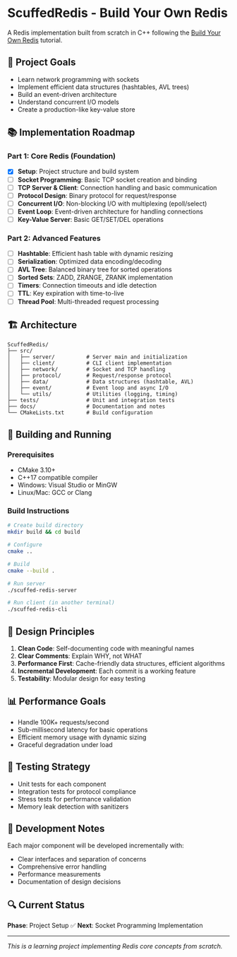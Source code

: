 # ScuffedRedis - Build Your Own Redis

A Redis implementation built from scratch in C++ following the [Build Your Own Redis](https://build-your-own.org/redis) tutorial.

## 🎯 Project Goals

- Learn network programming with sockets
- Implement efficient data structures (hashtables, AVL trees)
- Build an event-driven architecture
- Understand concurrent I/O models
- Create a production-like key-value store

## 📚 Implementation Roadmap

### Part 1: Core Redis (Foundation)

- [x] **Setup**: Project structure and build system
- [ ] **Socket Programming**: Basic TCP socket creation and binding
- [ ] **TCP Server & Client**: Connection handling and basic communication
- [ ] **Protocol Design**: Binary protocol for request/response
- [ ] **Concurrent I/O**: Non-blocking I/O with multiplexing (epoll/select)
- [ ] **Event Loop**: Event-driven architecture for handling connections
- [ ] **Key-Value Server**: Basic GET/SET/DEL operations

### Part 2: Advanced Features

- [ ] **Hashtable**: Efficient hash table with dynamic resizing
- [ ] **Serialization**: Optimized data encoding/decoding
- [ ] **AVL Tree**: Balanced binary tree for sorted operations
- [ ] **Sorted Sets**: ZADD, ZRANGE, ZRANK implementation
- [ ] **Timers**: Connection timeouts and idle detection
- [ ] **TTL**: Key expiration with time-to-live
- [ ] **Thread Pool**: Multi-threaded request processing

## 🏗️ Architecture

```
ScuffedRedis/
├── src/
│   ├── server/          # Server main and initialization
│   ├── client/          # CLI client implementation
│   ├── network/         # Socket and TCP handling
│   ├── protocol/        # Request/response protocol
│   ├── data/            # Data structures (hashtable, AVL)
│   ├── event/           # Event loop and async I/O
│   └── utils/           # Utilities (logging, timing)
├── tests/               # Unit and integration tests
├── docs/                # Documentation and notes
└── CMakeLists.txt       # Build configuration
```

## 🚀 Building and Running

### Prerequisites
- CMake 3.10+
- C++17 compatible compiler
- Windows: Visual Studio or MinGW
- Linux/Mac: GCC or Clang

### Build Instructions

```bash
# Create build directory
mkdir build && cd build

# Configure
cmake ..

# Build
cmake --build .

# Run server
./scuffed-redis-server

# Run client (in another terminal)
./scuffed-redis-cli
```

## 🔧 Design Principles

1. **Clean Code**: Self-documenting code with meaningful names
2. **Clear Comments**: Explain WHY, not WHAT
3. **Performance First**: Cache-friendly data structures, efficient algorithms
4. **Incremental Development**: Each commit is a working feature
5. **Testability**: Modular design for easy testing

## 📊 Performance Goals

- Handle 100K+ requests/second
- Sub-millisecond latency for basic operations
- Efficient memory usage with dynamic sizing
- Graceful degradation under load

## 🧪 Testing Strategy

- Unit tests for each component
- Integration tests for protocol compliance
- Stress tests for performance validation
- Memory leak detection with sanitizers

## 📝 Development Notes

Each major component will be developed incrementally with:
- Clear interfaces and separation of concerns
- Comprehensive error handling
- Performance measurements
- Documentation of design decisions

## 🔍 Current Status

**Phase**: Project Setup ✅
**Next**: Socket Programming Implementation

---

*This is a learning project implementing Redis core concepts from scratch.*
